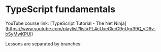 # TypeScript fundamentals
YouTube course link: [TypeScript Tutorial - The Net Ninja] (https://www.youtube.com/playlist?list=PL4cUxeGkcC9gUgr39Q_yD6v-bSyMwKPUI)

Lessons are separated by branches:

